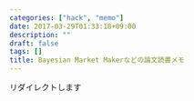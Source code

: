 ```yaml
---
categories: ["hack", "memo"]
date: 2017-03-29T01:33:18+09:00
description: ""
draft: false
tags: []
title: Bayesian Market Makerなどの論文読書メモ
---
```



リダイレクトします

<meta http-equiv="refresh" content="0;URL=https://joemphilips.github.io/Truthcoin_test/Combinatorial_PM.html">

